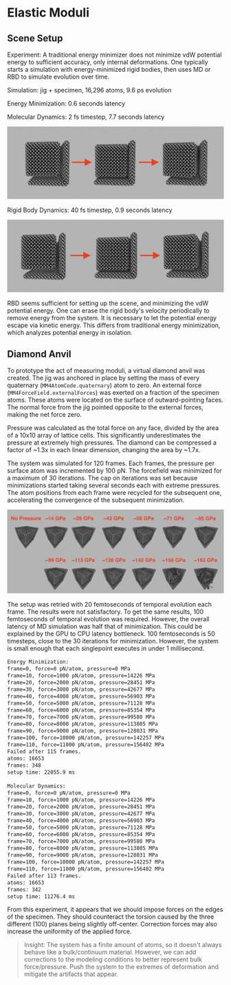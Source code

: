 # Elastic Moduli

## Scene Setup

Experiment: A traditional energy minimizer does not minimize vdW potential energy to sufficient accuracy, only internal deformations. One typically starts a simulation with energy-minimized rigid bodies, then uses MD or RBD to simulate evolution over time.

Simulation: jig + specimen, 16,296 atoms, 9.6 ps evolution

Energy Minimization: 0.6 seconds latency

Molecular Dynamics: 2 fs timestep, 7.7 seconds latency

![MD Scene Setup](./ElasticModuli_MD_SceneSetup.jpg)

Rigid Body Dynamics: 40 fs timestep, 0.9 seconds latency

![RBD Scene Setup](./ElasticModuli_RBD_SceneSetup.jpg)

RBD seems sufficient for setting up the scene, and minimizing the vdW potential energy. One can erase the rigid body's velocity periodically to remove energy from the system. It is necessary to let the potential energy escape via kinetic energy. This differs from traditional energy minimization, which analyzes potential energy in isolation.

## Diamond Anvil

To prototype the act of measuring moduli, a virtual diamond anvil was created. The jig was anchored in place by setting the mass of every quaternary (`MM4AtomCode.quaternary`) atom to zero. An external force (`MM4ForceField.externalForces`) was exerted on a fraction of the specimen atoms. These atoms were located on the surface of outward-pointing faces. The normal force from the jig pointed opposite to the external forces, making the net force zero.

Pressure was calculated as the total force on any face, divided by the area of a 10x10 array of lattice cells. This significantly underestimates the pressure at extremely high pressures. The diamond can be compressed a factor of ~1.3x in each linear dimension, changing the area by ~1.7x.

The system was simulated for 120 frames. Each frames, the pressure per surface atom was incremented by 100 pN. The forcefield was minimized for a maximum of 30 iterations. The cap on iterations was set because minimizations started taking several seconds each with extreme pressures. The atom positions from each frame were recycled for the subsequent one, accelerating the convergence of the subsequent minimization.

![Elastic Moduli Diamond Anvil](./ElasticModuli_DiamondAnvil.jpg)

The setup was retried with 20 femtoseconds of temporal evolution each frame. The results were not satisfactory. To get the same results, 100 femtoseconds of temporal evolution was required. However, the overall latency of MD simulation was half that of minimization. This could be explained by the GPU to CPU latency bottleneck. 100 femtoseconds is 50 timesteps, close to the 30 iterations for minimization. However, the system is small enough that each singlepoint executes in under 1 millisecond.

```
Energy Minimization:
frame=0, force=0 pN/atom, pressure=0 MPa
frame=10, force=1000 pN/atom, pressure=14226 MPa
frame=20, force=2000 pN/atom, pressure=28451 MPa
frame=30, force=3000 pN/atom, pressure=42677 MPa
frame=40, force=4000 pN/atom, pressure=56903 MPa
frame=50, force=5000 pN/atom, pressure=71128 MPa
frame=60, force=6000 pN/atom, pressure=85354 MPa
frame=70, force=7000 pN/atom, pressure=99580 MPa
frame=80, force=8000 pN/atom, pressure=113805 MPa
frame=90, force=9000 pN/atom, pressure=128031 MPa
frame=100, force=10000 pN/atom, pressure=142257 MPa
frame=110, force=11000 pN/atom, pressure=156482 MPa
Failed after 115 frames.
atoms: 16653
frames: 348
setup time: 22055.9 ms

Molecular Dynamics:
frame=0, force=0 pN/atom, pressure=0 MPa
frame=10, force=1000 pN/atom, pressure=14226 MPa
frame=20, force=2000 pN/atom, pressure=28451 MPa
frame=30, force=3000 pN/atom, pressure=42677 MPa
frame=40, force=4000 pN/atom, pressure=56903 MPa
frame=50, force=5000 pN/atom, pressure=71128 MPa
frame=60, force=6000 pN/atom, pressure=85354 MPa
frame=70, force=7000 pN/atom, pressure=99580 MPa
frame=80, force=8000 pN/atom, pressure=113805 MPa
frame=90, force=9000 pN/atom, pressure=128031 MPa
frame=100, force=10000 pN/atom, pressure=142257 MPa
frame=110, force=11000 pN/atom, pressure=156482 MPa
Failed after 113 frames.
atoms: 16653
frames: 342
setup time: 11276.4 ms
```

From this experiment, it appears that we should impose forces on the edges of 
the specimen. They should counteract the torsion caused by the three different
(100) planes being slightly off-center. Correction forces may also increase the
uniformity of the applied force.

> Insight: The system has a finite amount of atoms, so it doesn't always behave
> like a bulk/continuum material. However, we can add corrections to the
> modeling conditions to better represent bulk force/pressure. Push the system
> to the extremes of deformation and mitigate the artifacts that appear.
